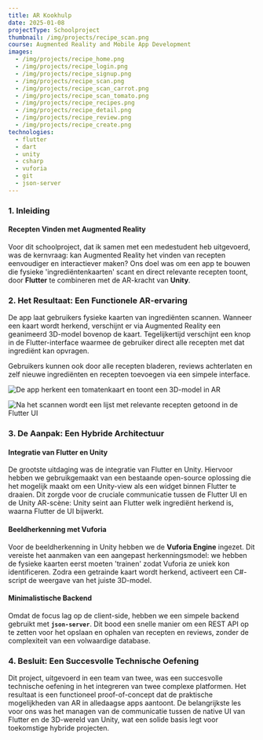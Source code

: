 ```yaml
---
title: AR Kookhulp
date: 2025-01-08
projectType: Schoolproject
thumbnail: /img/projects/recipe_scan.png
course: Augmented Reality and Mobile App Development
images:
  - /img/projects/recipe_home.png
  - /img/projects/recipe_login.png
  - /img/projects/recipe_signup.png
  - /img/projects/recipe_scan.png
  - /img/projects/recipe_scan_carrot.png
  - /img/projects/recipe_scan_tomato.png
  - /img/projects/recipe_recipes.png
  - /img/projects/recipe_detail.png
  - /img/projects/recipe_review.png
  - /img/projects/recipe_create.png
technologies:
  - flutter
  - dart
  - unity
  - csharp
  - vuforia
  - git
  - json-server
---
```


### 1. Inleiding

#### Recepten Vinden met Augmented Reality

Voor dit schoolproject, dat ik samen met een medestudent heb uitgevoerd, was de
kernvraag: kan Augmented Reality het vinden van recepten eenvoudiger en
interactiever maken? Ons doel was om een app te bouwen die fysieke
'ingrediëntenkaarten' scant en direct relevante recepten toont, door
**Flutter** te combineren met de AR-kracht van **Unity**.

### 2. Het Resultaat: Een Functionele AR-ervaring

De app laat gebruikers fysieke kaarten van ingrediënten scannen. Wanneer een kaart wordt herkend, verschijnt er via Augmented Reality een geanimeerd 3D-model bovenop de kaart. Tegelijkertijd verschijnt een knop in de Flutter-interface waarmee de gebruiker direct alle recepten met dat ingrediënt kan opvragen.

Gebruikers kunnen ook door alle recepten bladeren, reviews achterlaten en zelf nieuwe ingrediënten en recepten toevoegen via een simpele interface.

![De app herkent een tomatenkaart en toont een 3D-model in AR](/img/projects/recipe_scan.png)

![Na het scannen wordt een lijst met relevante recepten getoond in de Flutter UI](/img/projects/recipe_recipes.png)

### 3. De Aanpak: Een Hybride Architectuur

#### Integratie van Flutter en Unity

De grootste uitdaging was de integratie van Flutter en Unity. Hiervoor hebben we gebruikgemaakt van een bestaande open-source oplossing die het mogelijk maakt om een Unity-view als een widget binnen Flutter te draaien. Dit zorgde voor de cruciale communicatie tussen de Flutter UI en de Unity AR-scène: Unity seint aan Flutter welk ingrediënt herkend is, waarna Flutter de UI bijwerkt.

#### Beeldherkenning met Vuforia

Voor de beeldherkenning in Unity hebben we de **Vuforia Engine** ingezet. Dit vereiste het aanmaken van een aangepast herkenningsmodel: we hebben de fysieke kaarten eerst moeten 'trainen' zodat Vuforia ze uniek kon identificeren. Zodra een getrainde kaart wordt herkend, activeert een C#-script de weergave van het juiste 3D-model.

#### Minimalistische Backend

Omdat de focus lag op de client-side, hebben we een simpele backend gebruikt met **`json-server`**. Dit bood een snelle manier om een REST API op te zetten voor het opslaan en ophalen van recepten en reviews, zonder de complexiteit van een volwaardige database.

### 4. Besluit: Een Succesvolle Technische Oefening

Dit project, uitgevoerd in een team van twee, was een succesvolle technische oefening in het integreren van twee complexe platformen. Het resultaat is een functioneel proof-of-concept dat de praktische mogelijkheden van AR in alledaagse apps aantoont. De belangrijkste les voor ons was het managen van de communicatie tussen de native UI van Flutter en de 3D-wereld van Unity, wat een solide basis legt voor toekomstige hybride projecten.
